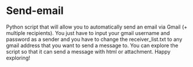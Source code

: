 # Send-email
Python script that will allow you to automatically send an email via Gmail (+ multiple recipients).
You just have to input your gmail username and password as a sender and you have to change the receiver_list.txt to any gmail address that you want to send a message to.
You can explore the script so that it can send a message with html or attachment.
Happy exploring!